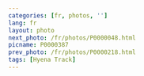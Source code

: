 ```yaml
---
categories: [fr, photos, '']
lang: fr
layout: photo
next_photo: /fr/photos/P0000048.html
picname: P0000387
prev_photo: /fr/photos/P0000218.html
tags: [Hyena Track]
---
```

